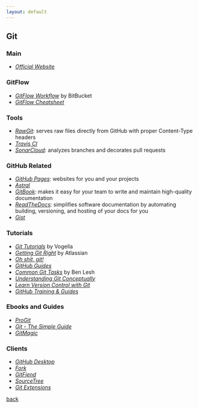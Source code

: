 ```yaml
---
layout: default
---
```


## Git

### Main

* _[Official Website](https://git-scm.com/)_

### GitFlow

* _[GitFlow Workflow](https://www.atlassian.com/git/tutorials/comparing-workflows/gitflow-workflow)_ by BitBucket
* _[GitFlow Cheatsheet](https://danielkummer.github.io/git-flow-cheatsheet/)_

### Tools

* _[RawGit](https://rawgit.com/)_: serves raw files directly from GitHub with proper Content-Type headers
* _[Travis CI](https://travis-ci.org/)_
* _[SonarCloud](https://sonarcloud.io/)_: analyzes branches and decorates pull requests

### GitHub Related

* _[GitHub Pages](https://pages.github.com/)_: websites for you and your projects
* _[Astral](https://app.astralapp.com/auth)_
* _[GitBook](https://www.gitbook.com/)_: makes it easy for your team to write and maintain high-quality documentation
* _[ReadTheDocs](https://readthedocs.org/)_: simplifies software documentation by automating building, versioning, and hosting of your docs for you
* _[Gist](https://gist.github.com/)_

### Tutorials

* _[Git Tutorials](http://www.vogella.com/tutorials/technology.html)_ by Vogella
* _[Getting Git Right](https://www.atlassian.com/git)_ by Atlassian
* _[Oh shit, git!](http://ohshitgit.com/)_
* _[GitHub Guides](https://guides.github.com/)_
* _[Common Git Tasks](http://www.benlesh.com/2013/11/common-git-tasks-so-i-dont-forget-them.html)_ by Ben Lesh
* _[Understanding Git Conceptually](https://www.sbf5.com/~cduan/technical/git/)_
* _[Learn Version Control with Git](https://www.git-tower.com/learn/git/ebook/en/command-line/introduction)_
* _[GitHub Training & Guides](https://www.youtube.com/channel/UCP7RrmoueENv9TZts3HXXtw)_

### Ebooks and Guides

* _[ProGit](https://git-scm.com/book/en/v2)_
* _[Git - The Simple Guide](http://rogerdudler.github.io/git-guide/)_
* _[GitMagic](http://www-cs-students.stanford.edu/~blynn/gitmagic/index.html)_

### Clients

* _[GitHub Desktop](https://desktop.github.com/)_
* _[Fork](https://git-fork.com/)_
* _[GitFiend](https://gitfiend.com/)_
* _[SourceTree](https://www.sourcetreeapp.com/)_
* _[Git Extensions](https://gitextensions.github.io/)_

[back](../)
